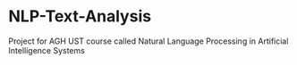 # NLP-Text-Analysis
Project for AGH UST course called Natural Language Processing in Artificial Intelligence Systems
